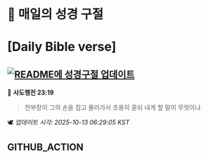 # 🙏 매일의 성경 구절
# [Daily Bible verse]
## [![README에 성경구절 업데이트](https://github.com/DONGSUKA/first_test/actions/workflows/update-readme-bible.yml/badge.svg)](https://github.com/DONGSUKA/first_test/actions/workflows/update-readme-bible.yml)
<!-- START_BIBLE_VERSE -->
📖 **사도행전 23:19**
> 천부장이 그의 손을 잡고 물러가서 조용히 묻되 내게 할 말이 무엇이냐

🕊️ _업데이트 시각: 2025-10-13 06:29:05 KST_
  <!-- END_BIBLE_VERSE -->
## GITHUB_ACTION
